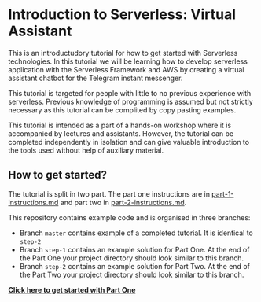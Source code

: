 # Introduction to Serverless: Virtual Assistant

This is an introductudory tutorial for how to get started with Serverless technologies. In this tutorial
we will be learning how to develop serverless application with the Serverless Framework and AWS by creating a
virtual assistant chatbot for the Telegram instant messenger.

This tutorial is targeted for people with little to no previous experience with serverless. Previous knowledge of
programming is assumed but not strictly necessary as this tutorial can be complited by copy pasting examples.

This tutorial is intended as a part of a hands-on workshop where it is accompanied by lectures and assistants.
However, the tutorial can be completed independently in isolation and can give valuable introduction to the tools
used without help of auxiliary material.

## How to get started?

The tutorial is split in two part. The part one instructions are in [part-1-instructions.md](./part-1-instructions.md)
and part two in [part-2-instructions.md](./part-2-instructions.md).

This repository contains example code and is organised in three branches:
* Branch `master` contains example of a completed tutorial. It is identical to `step-2`
* Branch `step-1` contains an example solution for Part One. At the end of the Part One your project directory should look similar to this branch.
* Branch `step-2` contains an example solution for Part Two. At the end of the Part Two your project directory should look similar to this branch.

[**Click here to get started with Part One**](./part-1-instructions.md)